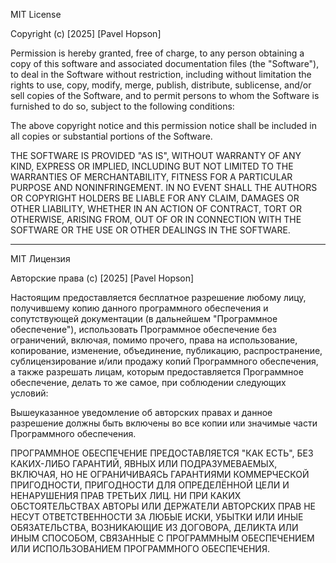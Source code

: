 MIT License

Copyright (c) [2025] [Pavel Hopson]

Permission is hereby granted, free of charge, to any person obtaining a copy
of this software and associated documentation files (the "Software"), to deal
in the Software without restriction, including without limitation the rights
to use, copy, modify, merge, publish, distribute, sublicense, and/or sell
copies of the Software, and to permit persons to whom the Software is
furnished to do so, subject to the following conditions:

The above copyright notice and this permission notice shall be included in all
copies or substantial portions of the Software.

THE SOFTWARE IS PROVIDED "AS IS", WITHOUT WARRANTY OF ANY KIND, EXPRESS OR
IMPLIED, INCLUDING BUT NOT LIMITED TO THE WARRANTIES OF MERCHANTABILITY,
FITNESS FOR A PARTICULAR PURPOSE AND NONINFRINGEMENT. IN NO EVENT SHALL THE
AUTHORS OR COPYRIGHT HOLDERS BE LIABLE FOR ANY CLAIM, DAMAGES OR OTHER
LIABILITY, WHETHER IN AN ACTION OF CONTRACT, TORT OR OTHERWISE, ARISING FROM,
OUT OF OR IN CONNECTION WITH THE SOFTWARE OR THE USE OR OTHER DEALINGS IN THE
SOFTWARE.

--------------------------------------------------------------------------------------------------------------

MIT Лицензия

Авторские права (c) [2025] [Pavel Hopson]

Настоящим предоставляется бесплатное разрешение любому лицу, получившему копию
данного программного обеспечения и сопутствующей документации (в дальнейшем "Программное обеспечение"),
использовать Программное обеспечение без ограничений, включая, помимо прочего,
права на использование, копирование, изменение, объединение, публикацию, распространение,
сублицензирование и/или продажу копий Программного обеспечения, а также разрешать лицам,
которым предоставляется Программное обеспечение, делать то же самое, при соблюдении следующих условий:

Вышеуказанное уведомление об авторских правах и данное разрешение должны быть включены во все
копии или значимые части Программного обеспечения.

ПРОГРАММНОЕ ОБЕСПЕЧЕНИЕ ПРЕДОСТАВЛЯЕТСЯ "КАК ЕСТЬ", БЕЗ КАКИХ-ЛИБО ГАРАНТИЙ,
ЯВНЫХ ИЛИ ПОДРАЗУМЕВАЕМЫХ, ВКЛЮЧАЯ, НО НЕ ОГРАНИЧИВАЯСЬ ГАРАНТИЯМИ КОММЕРЧЕСКОЙ ПРИГОДНОСТИ,
ПРИГОДНОСТИ ДЛЯ ОПРЕДЕЛЁННОЙ ЦЕЛИ И НЕНАРУШЕНИЯ ПРАВ ТРЕТЬИХ ЛИЦ.
НИ ПРИ КАКИХ ОБСТОЯТЕЛЬСТВАХ АВТОРЫ ИЛИ ДЕРЖАТЕЛИ АВТОРСКИХ ПРАВ НЕ НЕСУТ ОТВЕТСТВЕННОСТИ
ЗА ЛЮБЫЕ ИСКИ, УБЫТКИ ИЛИ ИНЫЕ ОБЯЗАТЕЛЬСТВА, ВОЗНИКАЮЩИЕ ИЗ ДОГОВОРА, ДЕЛИКТА ИЛИ ИНЫМ
СПОСОБОМ, СВЯЗАННЫЕ С ПРОГРАММНЫМ ОБЕСПЕЧЕНИЕМ ИЛИ ИСПОЛЬЗОВАНИЕМ ПРОГРАММНОГО ОБЕСПЕЧЕНИЯ.
